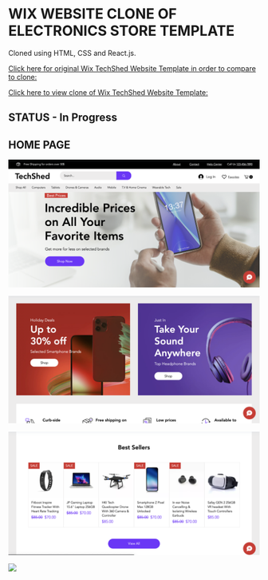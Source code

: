 # WIX WEBSITE CLONE OF ELECTRONICS STORE TEMPLATE

Cloned using HTML, CSS and React.js. 

[Click here for original Wix TechShed Website Template in order to compare to clone:](https://www.wix.com/website-template/view/html/2860?siteId=29afdded-dd99-4657-8e90-e779027c13c6&metaSiteId=b13ae6bf-ed09-484d-a708-707c0bd807e7&originUrl=https%3A%2F%2Fwww.wix.com%2Fwebsite%2Ftemplates%2Fhtml%2Fonline-store%2Felectronics&tpClick=view_button)

[Click here to view clone of Wix TechShed Website Template:](https://practical-payne-a014b7.netlify.app/)

## STATUS - In Progress

## HOME PAGE

![](src/assets/img/homepage-readme.png)

![](src/assets/img/homepage-readme2.png)

![](src/assets/img/homepage-readme3.png)

![](src/assets/img/homepage-readme4.png)
